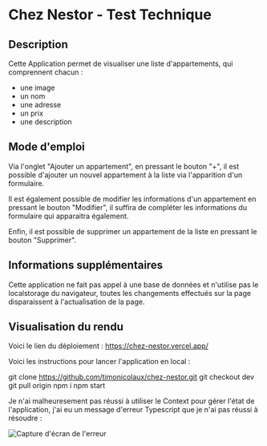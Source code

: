 # Chez Nestor - Test Technique

## Description

Cette Application permet de visualiser une liste d'appartements, qui comprennent chacun :

- une image
- un nom
- une adresse
- un prix
- une description

## Mode d'emploi

Via l'onglet "Ajouter un appartement", en pressant le bouton "+", il est possible d'ajouter un nouvel appartement à la liste via l'apparition d'un formulaire.

Il est également possible de modifier les informations d'un appartement en pressant le bouton "Modifier", il suffira de compléter les informations du formulaire qui apparaitra également.

Enfin, il est possible de supprimer un appartement de la liste en pressant le bouton "Supprimer".

## Informations supplémentaires

Cette application ne fait pas appel à une base de données et n'utilise pas le localstorage du navigateur, toutes les changements effectués sur la page disparaissent à l'actualisation de la page.

## Visualisation du rendu

Voici le lien du déploiement : https://chez-nestor.vercel.app/

Voici les instructions pour lancer l'application en local :

git clone https://github.com/timonicolaux/chez-nestor.git
git checkout dev
git pull origin
npm i
npm start


Je n'ai malheuresement pas réussi à utiliser le Context pour gérer l'état de l'application, j'ai eu un message d'erreur Typescript que je n'ai pas réussi à résoudre :

![Capture d'écran de l'erreur](https://zupimages.net/up/23/09/6ndz.png)


